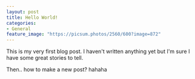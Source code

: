 ```yaml
---
layout: post
title: Hello World!
categories:
- General
feature_image: "https://picsum.photos/2560/600?image=872"
---
```


This is my very first blog post. I haven't written anything yet but I'm sure I have some great stories to tell.

Then.. how to make a new post? hahaha
